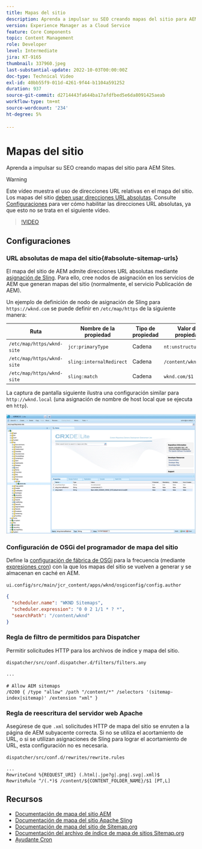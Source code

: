 ```yaml
---
title: Mapas del sitio
description: Aprenda a impulsar su SEO creando mapas del sitio para AEM Sites.
version: Experience Manager as a Cloud Service
feature: Core Components
topic: Content Management
role: Developer
level: Intermediate
jira: KT-9165
thumbnail: 337960.jpeg
last-substantial-update: 2022-10-03T00:00:00Z
doc-type: Technical Video
exl-id: 40bb55f9-011d-4261-9f44-b1104a591252
duration: 937
source-git-commit: d2714443fa644ba17afdfbed5e6da8091425aeab
workflow-type: tm+mt
source-wordcount: '234'
ht-degree: 5%

---
```


# Mapas del sitio

Aprenda a impulsar su SEO creando mapas del sitio para AEM Sites.

>[!WARNING]
>
>Este vídeo muestra el uso de direcciones URL relativas en el mapa del sitio. Los mapas del sitio [deben usar direcciones URL absolutas](https://sitemaps.org/protocol.html). Consulte [Configuraciones](#absolute-sitemap-urls) para ver cómo habilitar las direcciones URL absolutas, ya que esto no se trata en el siguiente vídeo.

>[!VIDEO](https://video.tv.adobe.com/v/3454364?quality=12&learn=on&captions=spa)

## Configuraciones

### URL absolutas de mapa del sitio{#absolute-sitemap-urls}

El mapa del sitio de AEM admite direcciones URL absolutas mediante [asignación de Sling](https://sling.apache.org/documentation/the-sling-engine/mappings-for-resource-resolution.html). Para ello, cree nodos de asignación en los servicios de AEM que generan mapas del sitio (normalmente, el servicio Publicación de AEM).

Un ejemplo de definición de nodo de asignación de Sling para `https://wknd.com` se puede definir en `/etc/map/https` de la siguiente manera:

| Ruta | Nombre de la propiedad | Tipo de propiedad | Valor de propiedad |
|------|----------|---------------|-------|
| `/etc/map/https/wknd-site` | `jcr:primaryType` | Cadena | `nt:unstructured` |
| `/etc/map/https/wknd-site` | `sling:internalRedirect` | Cadena | `/content/wknd/(.*)` |
| `/etc/map/https/wknd-site` | `sling:match` | Cadena | `wknd.com/$1` |

La captura de pantalla siguiente ilustra una configuración similar para `http://wknd.local` (una asignación de nombre de host local que se ejecuta en `http`).

![Configuración de direcciones URL absolutas de mapa del sitio](../assets/sitemaps/sitemaps-absolute-urls.jpg)


### Configuración de OSGi del programador de mapa del sitio

Define la [configuración de fábrica de OSGi](http://localhost:4502/system/console/configMgr/org.apache.sling.sitemap.impl.SitemapScheduler) para la frecuencia (mediante [expresiones cron](https://cron.help/)) con la que los mapas del sitio se vuelven a generar y se almacenan en caché en AEM.

`ui.config/src/main/jcr_content/apps/wknd/osgiconfig/config.author`

```json
{
  "scheduler.name": "WKND Sitemaps",
  "scheduler.expression": "0 0 2 1/1 * ? *",
  "searchPath": "/content/wknd"
}
```

### Regla de filtro de permitidos para Dispatcher

Permitir solicitudes HTTP para los archivos de índice y mapa del sitio.

`dispatcher/src/conf.dispatcher.d/filters/filters.any`

```
...

# Allow AEM sitemaps
/0200 { /type "allow" /path "/content/*" /selectors '(sitemap-index|sitemap)' /extension "xml" }
```

### Regla de reescritura del servidor web Apache

Asegúrese de que `.xml` solicitudes HTTP de mapa del sitio se enruten a la página de AEM subyacente correcta. Si no se utiliza el acortamiento de URL, o si se utilizan asignaciones de Sling para lograr el acortamiento de URL, esta configuración no es necesaria.

`dispatcher/src/conf.d/rewrites/rewrite.rules`

```
...
RewriteCond %{REQUEST_URI} (.html|.jpe?g|.png|.svg|.xml)$
RewriteRule ^/(.*)$ /content/${CONTENT_FOLDER_NAME}/$1 [PT,L]
```

## Recursos

+ [Documentación de mapa del sitio AEM](https://experienceleague.adobe.com/docs/experience-manager-cloud-service/content/overview/seo-and-url-management.html?lang=es)
+ [Documentación de mapa del sitio Apache Sling](https://github.com/apache/sling-org-apache-sling-sitemap#readme)
+ [Documentación de mapa del sitio de Sitemap.org](https://www.sitemaps.org/protocol.html)
+ [Documentación del archivo de índice de mapa de sitios Sitemap.org](https://www.sitemaps.org/protocol.html#index)
+ [Ayudante Cron](https://cron.help/)
